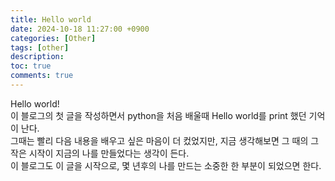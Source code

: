 ```yaml
---
title: Hello world
date: 2024-10-18 11:27:00 +0900
categories: [Other]
tags: [other]
description: 
toc: true
comments: true
---
```


Hello world!  
이 블로그의 첫 글을 작성하면서 python을 처음 배울때 Hello world를 print 했던 기억이 난다.  
그때는 빨리 다음 내용을 배우고 싶은 마음이 더 컸었지만, 지금 생각해보면 그 때의 그 작은 시작이 지금의 나를 만들었다는 생각이 든다.  
이 블로그도 이 글을 시작으로, 몇 년후의 나를 만드는 소중한 한 부분이 되었으면 한다.
